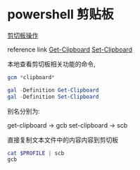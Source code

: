 # powershell 剪贴板

[剪切板操作](https://blog.csdn.net/xuchaoxin1375/article/details/122274078)

reference link
[Get-Clipboard](https://docs.microsoft.com/en-us/powershell/module/microsoft.powershell.management/get-clipboard)
[Set-Clipboard](https://docs.microsoft.com/en-us/powershell/module/microsoft.powershell.management/set-clipboard)

本地查看剪切板相关功能的命令,

```powershell
gcm *clipboard*

gal -Definition Get-Clipboard
gal -Definition Set-Clipboard
```

别名分别为:

get-clipboard -> gcb
set-clipboard -> scb

直接复制文本文件中的内容内容到剪切板

```powershell
cat $PROFILE | scb
gcb
```

